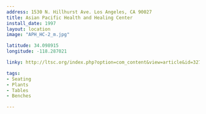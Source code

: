 ```yaml
---
address: 1530 N. Hillhurst Ave. Los Angeles, CA 90027
title: Asian Pacific Health and Healing Center
install_date: 1997
layout: location
image: "APH_HC-2_m.jpg"

latitude: 34.098915
longitude: -118.287021

linky: http://ltsc.org/index.php?option=com_content&view=article&id=327

tags:	
- Seating
- Plants
- Tables
- Benches

---
```

